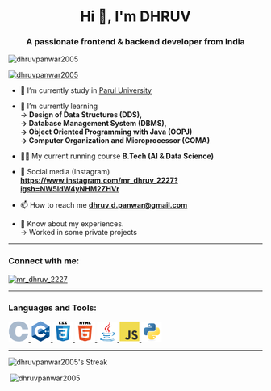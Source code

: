 <h1 align="center">Hi 👋, I'm DHRUV</h1>
<h3 align="center">A passionate frontend & backend developer from India</h3>

<p align="left"> <img src="https://komarev.com/ghpvc/?username=dhruvpanwar2005&label=Profile%20views&color=0e75b6&style=flat" alt="dhruvpanwar2005" /> </p>

<p align="left"> <a href="https://github.com/ryo-ma/github-profile-trophy"><img src="https://github-profile-trophy.vercel.app/?username=dhruvpanwar2005" alt="dhruvpanwar2005" /></a> </p>

- 📖 I’m currently study in [Parul University](https://www.paruluniversity.ac.in)

- 🌱 I’m currently learning<br> &rarr; **Design of Data Structures (DDS),<br>&rarr; Database Management System (DBMS),<br>&rarr; Object Oriented Programming with Java (OOPJ)<br>&rarr; Computer Organization and Microprocessor (COMA)**

- 👨‍💻 My current running course **B.Tech (AI & Data Science)**

- 💬 Social media (Instagram) **https://www.instagram.com/mr_dhruv_2227?igsh=NW5ldW4yNHM2ZHVr**

- 📫 How to reach me **dhruv.d.panwar@gmail.com**

- 📄 Know about my experiences.<br>
&rarr; Worked in some private projects
<hr>
<h3 align="left">Connect with me:</h3>
<p align="left">
<a href="https://instagram.com/mr_dhruv_2227" target="blank"><img align="center" src="https://raw.githubusercontent.com/rahuldkjain/github-profile-readme-generator/master/src/images/icons/Social/instagram.svg" alt="mr_dhruv_2227" height="30" width="40" /></a>
</p>
<hr>
<h3 align="left">Languages and Tools:</h3>
<p align="left"> <a href="https://www.cprogramming.com/" target="_blank" rel="noreferrer"> <img src="https://raw.githubusercontent.com/devicons/devicon/master/icons/c/c-original.svg" alt="c" width="40" height="40"/> </a> <a href="https://www.w3schools.com/cpp/" target="_blank" rel="noreferrer"> <img src="https://raw.githubusercontent.com/devicons/devicon/master/icons/cplusplus/cplusplus-original.svg" alt="cplusplus" width="40" height="40"/> </a> <a href="https://www.w3schools.com/css/" target="_blank" rel="noreferrer"> <img src="https://raw.githubusercontent.com/devicons/devicon/master/icons/css3/css3-original-wordmark.svg" alt="css3" width="40" height="40"/> </a> <a href="https://www.w3.org/html/" target="_blank" rel="noreferrer"> <img src="https://raw.githubusercontent.com/devicons/devicon/master/icons/html5/html5-original-wordmark.svg" alt="html5" width="40" height="40"/> </a> <a href="https://www.java.com" target="_blank" rel="noreferrer"> <img src="https://raw.githubusercontent.com/devicons/devicon/master/icons/java/java-original.svg" alt="java" width="40" height="40"/> </a> <a href="https://developer.mozilla.org/en-US/docs/Web/JavaScript" target="_blank" rel="noreferrer"> <img src="https://raw.githubusercontent.com/devicons/devicon/master/icons/javascript/javascript-original.svg" alt="javascript" width="40" height="40"/> </a> <a href="https://www.python.org" target="_blank" rel="noreferrer"> <img src="https://raw.githubusercontent.com/devicons/devicon/master/icons/python/python-original.svg" alt="python" width="40" height="40"/> </a> </p>
<hr>

![dhruvpanwar2005's Streak](https://github-readme-streak-stats.herokuapp.com/?user=dhruvpanwar2005&theme=vision-friendly-dark&hide_border=true)

<p>&nbsp;<img height="180px" align="center" src="https://github-readme-stats.vercel.app/api/top-langs?username=dhruvpanwar2005&show_icons=true&locale=en&layout=compact" alt="dhruvpanwar2005" /></p>
